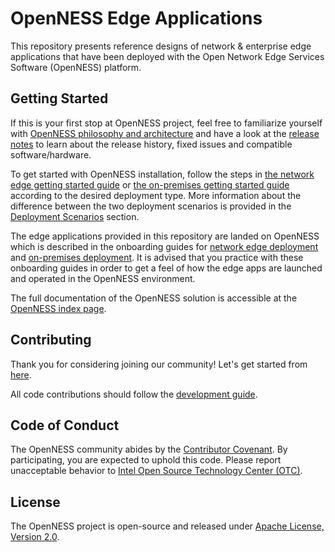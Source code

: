 # OpenNESS Edge Applications
This repository presents reference designs of network & enterprise edge applications that have been deployed with the Open Network Edge Services Software (OpenNESS) platform.

## Getting Started

If this is your first stop at OpenNESS project, feel free to familiarize yourself with [OpenNESS philosophy and architecture](https://github.com/open-ness/specs/blob/master/doc/architecture.md) and have a look at the [release notes](https://github.com/open-ness/specs/blob/master/openness_releasenotes.md) to learn about the release history, fixed issues and compatible software/hardware.

To get started with OpenNESS installation, follow the steps in [the network edge getting started guide](https://github.com/open-ness/specs/blob/master/doc/getting-started/network-edge/controller-edge-node-setup.md) or [the on-premises getting started guide](https://github.com/open-ness/specs/blob/master/doc/getting-started/on-premises/controller-edge-node-setup.md) according to the desired deployment type. More information about the difference between the two deployment scenarios is provided in the [Deployment Scenarios](https://github.com/open-ness/specs/blob/master/doc/architecture.md#deployment-scenarios) section.

The edge applications provided in this repository are landed on OpenNESS which is described in the onboarding guides for [network edge deployment](https://github.com/open-ness/specs/blob/master/doc/applications-onboard/network-edge-applications-onboarding.md) and [on-premises deployment](https://github.com/open-ness/specs/blob/master/doc/applications-onboard/on-premises-applications-onboarding.md). It is advised that you practice with these onboarding guides in order to get a feel of how the edge apps are launched and operated in the OpenNESS environment.

The full documentation of the OpenNESS solution is accessible at the [OpenNESS index page](https://github.com/open-ness/specs/blob/master/README.md).


## Contributing
Thank you for considering joining our community! Let's get started from [here](CONTRIBUTING.md).

All code contributions should follow the [development guide](DEVELOPING.md).

## Code of Conduct
The OpenNESS community abides by the [Contributor Covenant](CODE_OF_CONDUCT.md). By participating, you are expected to uphold this code. Please report unacceptable behavior to [Intel Open Source Technology Center (OTC)](mailto:otc.community.care@intel.com).

## License
The OpenNESS project is open-source and released under [Apache License, Version 2.0](LICENSE).
